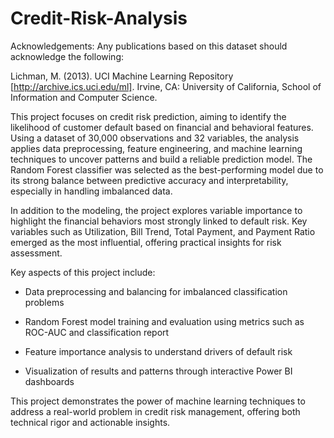 # Credit-Risk-Analysis
Acknowledgements: Any publications based on this dataset should acknowledge the following:

Lichman, M. (2013). UCI Machine Learning Repository [http://archive.ics.uci.edu/ml]. Irvine, CA: University of California, School of Information and Computer Science.

This project focuses on credit risk prediction, aiming to identify the likelihood of customer default based on financial and behavioral features. Using a dataset of 30,000 observations and 32 variables, the analysis applies data preprocessing, feature engineering, and machine learning techniques to uncover patterns and build a reliable prediction model. The Random Forest classifier was selected as the best-performing model due to its strong balance between predictive accuracy and interpretability, especially in handling imbalanced data.

In addition to the modeling, the project explores variable importance to highlight the financial behaviors most strongly linked to default risk. Key variables such as Utilization, Bill Trend, Total Payment, and Payment Ratio emerged as the most influential, offering practical insights for risk assessment.

Key aspects of this project include:

- Data preprocessing and balancing for imbalanced classification problems

- Random Forest model training and evaluation using metrics such as ROC-AUC and classification report

- Feature importance analysis to understand drivers of default risk

- Visualization of results and patterns through interactive Power BI dashboards

This project demonstrates the power of machine learning techniques to address a real-world problem in credit risk management, offering both technical rigor and actionable insights.
